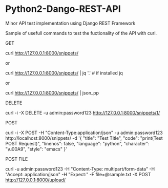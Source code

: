 # Python2-Dango-REST-API
Minor API test implementation using Django REST Framework

Sample of usefull commands to test the fuctionality of the API with curl.

GET

curl http://127.0.0.1:8000/snippets/

or 

curl http://127.0.0.1:8000/snippets/ | jq '.' # if installed jq

or

curl http://127.0.0.1:8000/snippets/ | json_pp

DELETE

curl -i -X DELETE -u admin:password123 http://127.0.0.1:8000/snippets/1/

POST

curl -i -X POST -H "Content-Type:application/json" -u admin:password123 http://localhost:8000/snippets/ -d '{
    "title": "Test Title",
    "code": "print(Test POST Request)",
    "linenos": false,
    "language": "python",
    "character": "\u00A9",
    "style": "emacs"
}'

POST FILE

curl -u admin:password123 -H "Content-Type: multipart/form-data" -H "Accept: application/json" -H "Expect:" -F file=@sample.txt -X POST http://127.0.0.1:8000/upload/

